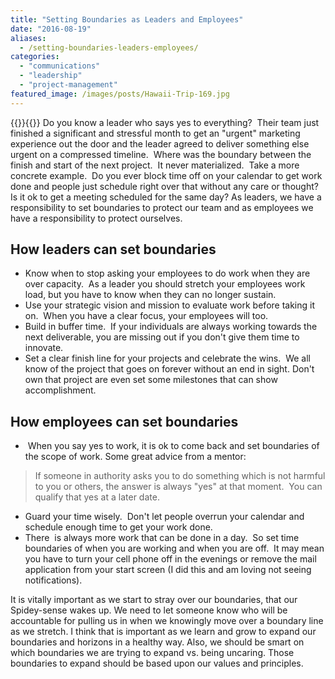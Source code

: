 ```yaml
---
title: "Setting Boundaries as Leaders and Employees"
date: "2016-08-19"
aliases:
  - /setting-boundaries-leaders-employees/
categories: 
  - "communications"
  - "leadership"
  - "project-management"
featured_image: /images/posts/Hawaii-Trip-169.jpg
---
```

{{<featuredimage>}}{{</featuredimage>}}
Do you know a leader who says yes to everything?  Their team just finished a significant and stressful month to get an "urgent" marketing experience out the door and the leader agreed to deliver something else urgent on a compressed timeline.  Where was the boundary between the finish and start of the next project.  It never materialized.  Take a more concrete example.  Do you ever block time off on your calendar to get work done and people just schedule right over that without any care or thought?  Is it ok to get a meeting scheduled for the same day? As leaders, we have a responsibility to set boundaries to protect our team and as employees we have a responsibility to protect ourselves.

## How leaders can set boundaries

- Know when to stop asking your employees to do work when they are over capacity.  As a leader you should stretch your employees work load, but you have to know when they can no longer sustain.
- Use your strategic vision and mission to evaluate work before taking it on.  When you have a clear focus, your employees will too.
- Build in buffer time.  If your individuals are always working towards the next deliverable, you are missing out if you don't give them time to innovate.
- Set a clear finish line for your projects and celebrate the wins.  We all know of the project that goes on forever without an end in sight. Don't own that project are even set some milestones that can show accomplishment.

## How employees can set boundaries

-  When you say yes to work, it is ok to come back and set boundaries of the scope of work. Some great advice from a mentor:

> If someone in authority asks you to do something which is not harmful to you or others, the answer is always "yes" at that moment.  You can qualify that yes at a later date.

- Guard your time wisely.  Don't let people overrun your calendar and schedule enough time to get your work done.
- There  is always more work that can be done in a day.  So set time boundaries of when you are working and when you are off.  It may mean you have to turn your cell phone off in the evenings or remove the mail application from your start screen (I did this and am loving not seeing notifications).

It is vitally important as we start to stray over our boundaries, that our Spidey-sense wakes up. We need to let someone know who will be accountable for pulling us in when we knowingly move over a boundary line as we stretch. I think that is important as we learn and grow to expand our boundaries and horizons in a healthy way. Also, we should be smart on which boundaries we are trying to expand vs. being uncaring. Those boundaries to expand should be based upon our values and principles.
